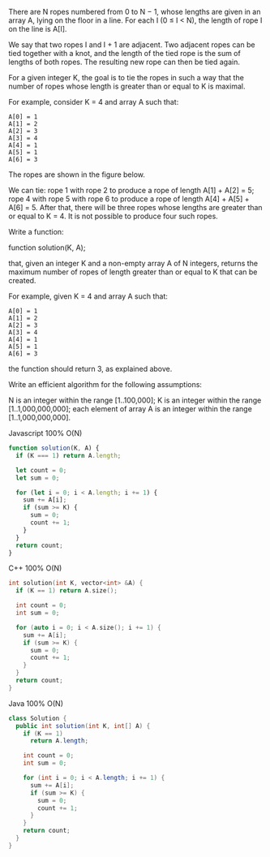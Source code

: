 There are N ropes numbered from 0 to N − 1, whose lengths are given in an array A, lying on the floor in a line. For each I (0 ≤ I < N), the length of rope I on the line is A[I].

We say that two ropes I and I + 1 are adjacent. Two adjacent ropes can be tied together with a knot, and the length of the tied rope is the sum of lengths of both ropes. The resulting new rope can then be tied again.

For a given integer K, the goal is to tie the ropes in such a way that the number of ropes whose length is greater than or equal to K is maximal.

For example, consider K = 4 and array A such that:

    A[0] = 1
    A[1] = 2
    A[2] = 3
    A[3] = 4
    A[4] = 1
    A[5] = 1
    A[6] = 3
The ropes are shown in the figure below.

We can tie: rope 1 with rope 2 to produce a rope of length A[1] + A[2] = 5;
rope 4 with rope 5 with rope 6 to produce a rope of length A[4] + A[5] + A[6] = 5.
After that, there will be three ropes whose lengths are greater than or equal to K = 4. It is not possible to produce four such ropes.

Write a function:

function solution(K, A);

that, given an integer K and a non-empty array A of N integers, returns the maximum number of ropes of length greater than or equal to K that can be created.

For example, given K = 4 and array A such that:

    A[0] = 1
    A[1] = 2
    A[2] = 3
    A[3] = 4
    A[4] = 1
    A[5] = 1
    A[6] = 3
the function should return 3, as explained above.

Write an efficient algorithm for the following assumptions:

N is an integer within the range [1..100,000];
K is an integer within the range [1..1,000,000,000];
each element of array A is an integer within the range [1..1,000,000,000].


Javascript 100% O(N)
```javascript
function solution(K, A) {
  if (K === 1) return A.length;

  let count = 0;
  let sum = 0;

  for (let i = 0; i < A.length; i += 1) {
    sum += A[i];
    if (sum >= K) {
      sum = 0;
      count += 1;
    }
  }
  return count;
}
```

C++ 100% O(N)
```c++
int solution(int K, vector<int> &A) {
  if (K == 1) return A.size();

  int count = 0;
  int sum = 0;

  for (auto i = 0; i < A.size(); i += 1) {
    sum += A[i];
    if (sum >= K) {
      sum = 0;
      count += 1;
    }
  }
  return count;
}
```

Java 100% O(N)
```java
class Solution {
  public int solution(int K, int[] A) {
    if (K == 1)
      return A.length;

    int count = 0;
    int sum = 0;

    for (int i = 0; i < A.length; i += 1) {
      sum += A[i];
      if (sum >= K) {
        sum = 0;
        count += 1;
      }
    }
    return count;
  }
}
```